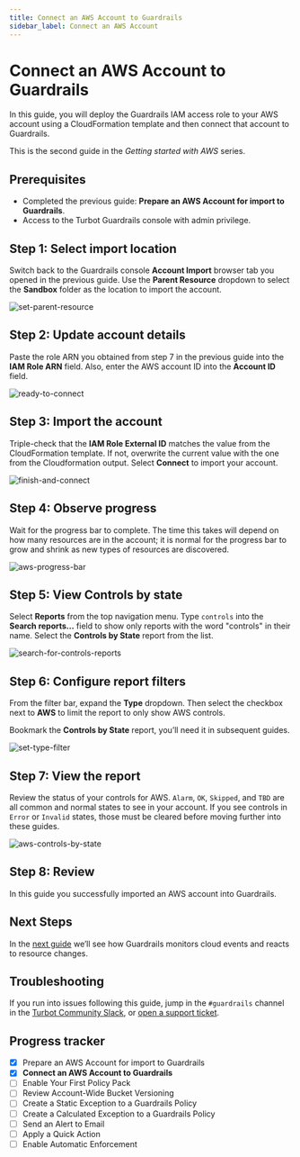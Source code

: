 ```yaml
---
title: Connect an AWS Account to Guardrails
sidebar_label: Connect an AWS Account
---
```


# Connect an AWS Account to Guardrails

In this guide, you will deploy the Guardrails IAM access role to your AWS account using a CloudFormation template and then connect that account to Guardrails. 

This is the second guide in the *Getting started with AWS* series.

## Prerequisites

- Completed the previous guide: **Prepare an AWS Account for import to Guardrails**.
- Access to the Turbot Guardrails console with admin privilege.

## Step 1: Select import location

Switch back to the Guardrails console **Account Import** browser tab you opened in the previous guide. Use the **Parent Resource** dropdown to select the **Sandbox** folder as the location to import the account.

<p><img alt="set-parent-resource" src="/images/docs/guardrails/getting-started/getting-started-aws/connect-an-account/set-parent-resource.png"/></p>

## Step 2: Update account details

Paste the role ARN you obtained from step 7 in the previous guide into the **IAM Role ARN** field.  Also, enter the AWS account ID into the **Account ID** field.

<p><img alt="ready-to-connect" src="/images/docs/guardrails/getting-started/getting-started-aws/connect-an-account/ready-to-connect.png"/></p>

## Step 3: Import the account

Triple-check that the **IAM Role External ID** matches the value from the CloudFormation template. If not, overwrite the current value with the one from the Cloudformation output. Select **Connect** to import your account.

<p><img alt="finish-and-connect" src="/images/docs/guardrails/getting-started/getting-started-aws/connect-an-account/finish-and-connect.png"/></p>

## Step 4: Observe progress

Wait for the progress bar to complete. The time this takes will depend on how many resources are in the account; it is normal for the progress bar to grow and shrink as new types of resources are discovered.

<p><img alt="aws-progress-bar" src="/images/docs/guardrails/getting-started/getting-started-aws/connect-an-account/aws-progress-bar.png"/></p>

## Step 5: View Controls by state

Select **Reports** from the top navigation menu. Type `controls` into the **Search reports…** field to show only reports with the word "controls" in their name. Select the **Controls by State** report from the list. 

<p><img alt="search-for-controls-reports" src="/images/docs/guardrails/getting-started/getting-started-aws/connect-an-account/search-for-controls-reports.png"/></p>

## Step 6: Configure report filters

From the filter bar, expand the **Type** dropdown. Then select the checkbox next to **AWS** to limit the report to only show AWS controls.
 
Bookmark the **Controls by State** report, you’ll need it in subsequent guides. 

<p><img alt="set-type-filter" src="/images/docs/guardrails/getting-started/getting-started-aws/connect-an-account/set-type-filter.png"/></p>

## Step 7: View the report

Review the status of your controls for AWS.  `Alarm`, `OK`, `Skipped`, and `TBD` are all common and normal states to see in your account. If you see controls in `Error` or `Invalid` states, those must be cleared before moving further into these guides.  

<p><img alt="aws-controls-by-state" src="/images/docs/guardrails/getting-started/getting-started-aws/connect-an-account/aws-controls-by-state.png"/></p>

## Step 8: Review

In this guide you successfully imported an AWS account into Guardrails.

## Next Steps

In the [next guide](/guardrails/docs/getting-started/getting-started-aws/observe-aws-activity) we’ll see how Guardrails monitors cloud events and reacts to resource changes.

## Troubleshooting

If you run into issues following this guide, jump in the `#guardrails` channel in the [Turbot Community Slack](https://turbot.com/community/join), or [open a support ticket](https://support.turbot.com/hc/en-us/requests/new).

## Progress tracker

- [x] Prepare an AWS Account for import to Guardrails
- [x] **Connect an AWS Account to Guardrails**
- [ ] Enable Your First Policy Pack
- [ ] Review Account-Wide Bucket Versioning
- [ ] Create a Static Exception to a Guardrails Policy
- [ ] Create a Calculated Exception to a Guardrails Policy
- [ ] Send an Alert to Email
- [ ] Apply a Quick Action
- [ ] Enable Automatic Enforcement
